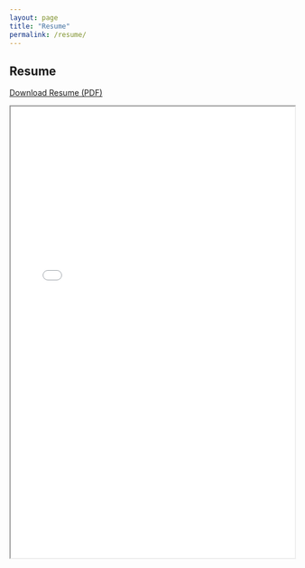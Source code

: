 ```yaml
---
layout: page
title: "Resume"
permalink: /resume/
---
```


## Resume

[Download Resume (PDF)](/assets/resume.pdf)

<iframe src="/assets/resume.pdf" width="100%" height="800px">
    Your browser does not support PDFs. 
    <a href="/assets/resume.pdf">Download the PDF</a> instead.
</iframe>